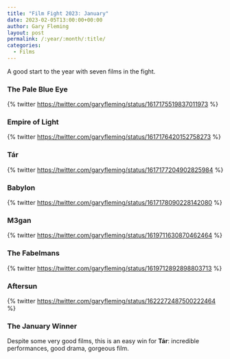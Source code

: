 ```yaml
---
title: "Film Fight 2023: January"
date: 2023-02-05T13:00:00+00:00
author: Gary Fleming
layout: post
permalink: /:year/:month/:title/
categories:
  - Films
---
```


A good start to the year with seven films in the fight.

### The Pale Blue Eye

{% twitter https://twitter.com/garyfleming/status/1617175519837011973 %}

### Empire of Light

{% twitter https://twitter.com/garyfleming/status/1617176420152758273 %}

### Tár

{% twitter https://twitter.com/garyfleming/status/1617177204902825984 %}

### Babylon

{% twitter https://twitter.com/garyfleming/status/1617178090228142080 %}


### M3gan

{% twitter https://twitter.com/garyfleming/status/1619711630870462464 %}

### The Fabelmans

{% twitter https://twitter.com/garyfleming/status/1619712892898803713 %}

### Aftersun

{% twitter https://twitter.com/garyfleming/status/1622272487500222464 %}


### The January Winner

Despite some very good films, this is an easy win for **Tár**: incredible performances, good drama, gorgeous film.
